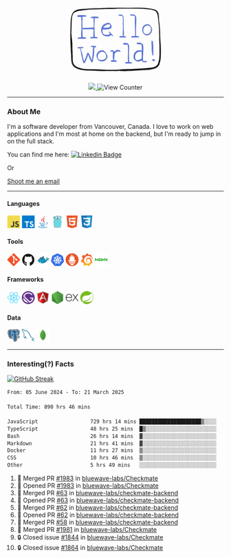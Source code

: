<div align="center">
    <img src="./img/hello_world.webp" height="200px" width="">
    <div>
        <a href="https://www.linkedin.com/in/ajhollid">
            <img src="https://img.shields.io/badge/LinkedIn-blue"/>
        </a>
        <img src="https://komarev.com/ghpvc/?username=ajhollid&color=yellow" alt="View Counter">
    </div>
</div>

---

### About Me

I'm a software developer from Vancouver, Canada. I love to work on web applications and I'm most at home on the backend, but I'm ready to jump in on the full stack.

You can find me here: [![Linkedin Badge](https://img.shields.io/badge/-ajhollid-blue?style=flat&logo=Linkedin&logoColor=white)](https://www.linkedin.com/in/ajhollid)

Or

[Shoot me an email](mailto:ajhollid@gmail.com)

---

#### Languages

<div>
    <img src="./img/devicons/javascript-original.svg" width=30 height=30 alt="JavaScript">
    <img src="/img/devicons/typescript-original.svg" width=30 height=30 alt="TypeScript">
    <img src="./img/devicons/java-original.svg" width=30 height=30 alt="Java">
    <img src="./img/devicons/go-original.svg" width=30 height=30 alt="Golang">
    <img src="./img/devicons/html5-original.svg" width=30 height=30 alt="HTML 5">
    <img src="./img/devicons/css3-original.svg" width=30 height=30 alt="CSS 3">
</div>

#### Tools

<div>
    <img src="./img/devicons/git-original.svg" width=30 height=30 alt="Git">
    <img src="./img/devicons/github-original.svg" width=30 height=30 alt="Github">
    <img src="./img/devicons/docker-original.svg" width=30 
    height=30 alt="Docker">
    <img src="./img/devicons/kubernetes-original.svg" width=30 height=30 alt="K8">
    <img src="./img/devicons/prometheus-original.svg" width=30 height=30 alt="Prometheus">
    <img src="./img/devicons/grafana-original.svg" width=30 height=30 alt="Grafana">
    <img src="./img/devicons/nginx-original.svg" width=30 height=30 alt="Nginx">
</div>

#### Frameworks

<div>
    <img src="./img/devicons/react-original.svg" width=30 height=30 alt="React">
    <img src="./img/devicons/gatsby-original.svg" width=30 height=30 alt="Gatsby">
    <img src="./img/devicons/angularjs-original.svg" width=30 height=30 alt="AngularJS">
    <img src="./img/devicons/nodejs-original.svg" width=30 height=30 alt="NodeJS">
    <img src="./img/devicons/express-original.svg" width=30 height=30 alt="Express">
    <img src="./img/devicons/spring-original.svg" width=30 height=30 alt="Spring">
</div>

#### Data

<div>
    <img src="./img/devicons/postgresql-original.svg" width=30 height=30 alt="Postgresql">
    <img src="./img/devicons/mysql-original.svg" width=30 height=30 alt="Mysql">
    <img src="./img/devicons/mongodb-original.svg" width=30 height=30 alt="MongoDB">
</div>

---

### Interesting(?) Facts

[![GitHub Streak](http://github-readme-streak-stats.herokuapp.com?user=ajhollid)](https://git.io/streak-stats)

 <!--START_SECTION:waka-->

```txt
From: 05 June 2024 - To: 21 March 2025

Total Time: 890 hrs 46 mins

JavaScript                 729 hrs 14 mins ████████████████████▒░░░░   81.33 %
TypeScript                 48 hrs 25 mins  █▒░░░░░░░░░░░░░░░░░░░░░░░   05.40 %
Bash                       26 hrs 14 mins  ▓░░░░░░░░░░░░░░░░░░░░░░░░   02.93 %
Markdown                   21 hrs 41 mins  ▓░░░░░░░░░░░░░░░░░░░░░░░░   02.42 %
Docker                     11 hrs 27 mins  ▒░░░░░░░░░░░░░░░░░░░░░░░░   01.28 %
CSS                        10 hrs 46 mins  ▒░░░░░░░░░░░░░░░░░░░░░░░░   01.20 %
Other                      5 hrs 49 mins   ░░░░░░░░░░░░░░░░░░░░░░░░░   00.65 %
```

<!--END_SECTION:waka-->


<!--START_SECTION:activity-->
1. 🎉 Merged PR [#1983](https://github.com/bluewave-labs/Checkmate/pull/1983) in [bluewave-labs/Checkmate](https://github.com/bluewave-labs/Checkmate)
2. 💪 Opened PR [#1983](https://github.com/bluewave-labs/Checkmate/pull/1983) in [bluewave-labs/Checkmate](https://github.com/bluewave-labs/Checkmate)
3. 🎉 Merged PR [#63](https://github.com/bluewave-labs/checkmate-backend/pull/63) in [bluewave-labs/checkmate-backend](https://github.com/bluewave-labs/checkmate-backend)
4. 💪 Opened PR [#63](https://github.com/bluewave-labs/checkmate-backend/pull/63) in [bluewave-labs/checkmate-backend](https://github.com/bluewave-labs/checkmate-backend)
5. 🎉 Merged PR [#62](https://github.com/bluewave-labs/checkmate-backend/pull/62) in [bluewave-labs/checkmate-backend](https://github.com/bluewave-labs/checkmate-backend)
6. 💪 Opened PR [#62](https://github.com/bluewave-labs/checkmate-backend/pull/62) in [bluewave-labs/checkmate-backend](https://github.com/bluewave-labs/checkmate-backend)
7. 🎉 Merged PR [#58](https://github.com/bluewave-labs/checkmate-backend/pull/58) in [bluewave-labs/checkmate-backend](https://github.com/bluewave-labs/checkmate-backend)
8. 🎉 Merged PR [#1981](https://github.com/bluewave-labs/Checkmate/pull/1981) in [bluewave-labs/Checkmate](https://github.com/bluewave-labs/Checkmate)
9. 🔒 Closed issue [#1844](https://github.com/bluewave-labs/Checkmate/issues/1844) in [bluewave-labs/Checkmate](https://github.com/bluewave-labs/Checkmate)
10. 🔒 Closed issue [#1864](https://github.com/bluewave-labs/Checkmate/issues/1864) in [bluewave-labs/Checkmate](https://github.com/bluewave-labs/Checkmate)
<!--END_SECTION:activity-->
